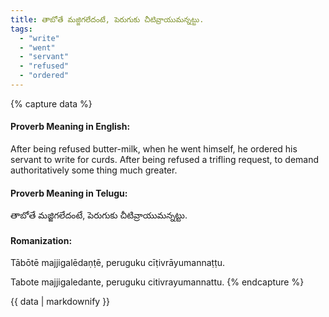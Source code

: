 ```yaml
---
title: తాబోతే మజ్జిగలేదంటే, పెరుగుకు చీటివ్రాయుమన్నట్టు.
tags:
  - "write"
  - "went"
  - "servant"
  - "refused"
  - "ordered"
---
```


{% capture data %}
#### Proverb Meaning in English:
After being refused butter-milk, when he went himself, he ordered his servant to write for curds.
After being refused a trifling request, to demand authoritatively some thing much greater.

#### Proverb Meaning in Telugu:
తాబోతే మజ్జిగలేదంటే, పెరుగుకు చీటివ్రాయుమన్నట్టు.

#### Romanization:
Tābōtē majjigalēdaṇṭē, peruguku cīṭivrāyumannaṭṭu.

Tabote majjigaledante, peruguku citivrayumannattu.
{% endcapture %}

{{ data | markdownify }}

